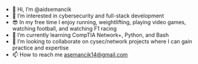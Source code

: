 - 👋 Hi, I’m @aidsemancik
- 👀 I’m interested in cybersecurity and full-stack development
- 😎 In my free time I enjoy running, weightlifting, playing video games, watching football, and watching F1 racing
- 📖 I’m currently learning CompTIA Network+, Python, and Bash
- 💞 I’m looking to collaborate on cysec/network projects where I can gain practice and expertise
- 📫 How to reach me asemancik14@gmail.com

<!---
aidsemancik/aidsemancik is a ✨ special ✨ repository because its `README.md` (this file) appears on your GitHub profile.
You can click the Preview link to take a look at your changes.
--->
